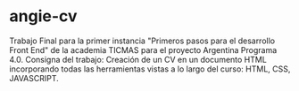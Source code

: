 # angie-cv
Trabajo Final para la primer instancia "Primeros pasos para el desarrollo Front End" de la academia TICMAS para el proyecto Argentina Programa 4.0.
Consigna del trabajo: Creación de un CV en un documento HTML incorporando todas las herramientas vistas a lo largo del curso: HTML, CSS, JAVASCRIPT.
